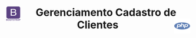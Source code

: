 <h1 align="center"><img align="left" height="40" width="45" src="https://github.com/devicons/devicon/blob/master/icons/bootstrap/bootstrap-plain-wordmark.svg">Gerenciamento Cadastro de Clientes<img align="right" height="40" width="45" src="https://github.com/devicons/devicon/blob/master/icons/php/php-plain.svg"></h1>

